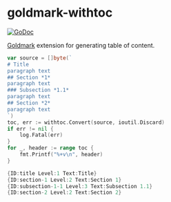# goldmark-withtoc

[![GoDoc](https://godoc.org/github.com/mdigger/goldmark-withtoc?status.svg)](https://godoc.org/github.com/mdigger/goldmark-withtoc)

[Goldmark](https://github.com/yuin/goldmark) extension for generating table of content.

```go
var source = []byte(`
# Title
paragraph text
## Section *1*
paragraph text
### Subsection *1.1*
paragraph text
## Section *2*
paragraph text
`)
toc, err := withtoc.Convert(source, ioutil.Discard)
if err != nil {
	log.Fatal(err)
}
for _, header := range toc {
	fmt.Printf("%+v\n", header)
}
```

```go
{ID:title Level:1 Text:Title}
{ID:section-1 Level:2 Text:Section 1}
{ID:subsection-1-1 Level:3 Text:Subsection 1.1}
{ID:section-2 Level:2 Text:Section 2}
```
